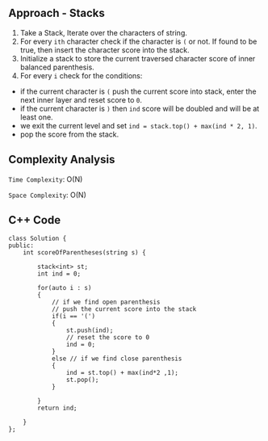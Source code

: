 ## Approach - Stacks
1. Take a Stack, Iterate over the characters of string.
2. For every `ith` character check if the character is `(` or not. If found to be true, then insert the character score into the stack.
3. Initialize a stack to store the current traversed character score of inner balanced parenthesis.
4. For every `i` check for the conditions: 
  - if the current character is `(` push the current score into stack, enter the next inner layer and reset score to `0`.
  - if the current character is `)` then `ind` score will be doubled and will be at least one.
  - we exit the current level and set `ind = stack.top() + max(ind * 2, 1)`.
  - pop the score from the stack.

## Complexity Analysis

`Time Complexity`: O(N)

`Space Complexity`: O(N)

## C++ Code

```
class Solution {
public:
    int scoreOfParentheses(string s) {
        
        stack<int> st;
        int ind = 0;
        
        for(auto i : s)
        {
			// if we find open parenthesis
			// push the current score into the stack
            if(i == '(')
            {
                st.push(ind);
				// reset the score to 0
                ind = 0;
            }
            else // if we find close parenthesis
            {
                ind = st.top() + max(ind*2 ,1);
                st.pop();
            }
                
        }
        return ind;
        
    }
};
```
